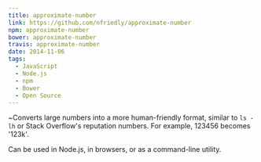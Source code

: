 ```yaml
---
title: approximate-number
link: https://github.com/nfriedly/approximate-number
npm: approximate-number
bower: approximate-number
travis: approximate-number
date: 2014-11-06
tags:
  - JavaScript
  - Node.js
  - npm
  - Bower
  - Open Source
---
```


<i class="pull-right fa fa-4x">~</i>Converts large numbers into a more human-friendly format, similar to `ls -lh` or Stack Overflow's reputation numbers. For example, 123456 becomes '123k'.

Can be used in Node.js, in browsers, or as a command-line utility.
